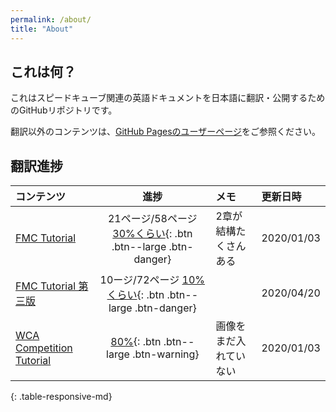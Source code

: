 ```yaml
---
permalink: /about/
title: "About"
---
```


## これは何？
これはスピードキューブ関連の英語ドキュメントを日本語に翻訳・公開するためのGitHubリポジトリです。

翻訳以外のコンテンツは、[GitHub Pagesのユーザーページ](https://kawam1123.github.io/)をご参照ください。

## 翻訳進捗

|コンテンツ|進捗    |メモ       |更新日時|
|:--------|:---------:|:---------|:---|
|[FMC Tutorial](../FMC/FMC-Tutorial.html)|21ページ/58ページ [30%くらい](#){: .btn .btn--large .btn-danger}|2章が結構たくさんある|2020/01/03|
|[FMC Tutorial 第三版](../FMC/FMC-Tutorial/v3/)|10ージ/72ページ [10%くらい](#){: .btn .btn--large .btn-danger}||2020/04/20|
|[WCA Competition Tutorial](/competitor-tutorial)|[80%](#){: .btn .btn--large .btn-warning}|画像をまだ入れていない|2020/01/03|
{: .table-responsive-md}